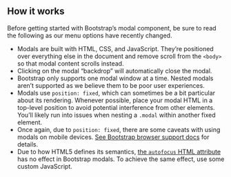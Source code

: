 ## How it works

Before getting started with Bootstrap’s modal component, be sure to read the following as our menu options have recently changed.

* Modals are built with HTML, CSS, and JavaScript. They’re positioned over everything else in the document and remove scroll from the `<body>` so that modal content scrolls instead.
* Clicking on the modal “backdrop” will automatically close the modal.
* Bootstrap only supports one modal window at a time. Nested modals aren’t supported as we believe them to be poor user experiences.
* Modals use `position: fixed`, which can sometimes be a bit particular about its rendering. Whenever possible, place your modal HTML in a top-level position to avoid potential interference from other elements. You’ll likely run into issues when nesting a `.modal` within another fixed element.
* Once again, due to `position: fixed`, there are some caveats with using modals on mobile devices. [See Bootstrap browser support docs](https://getbootstrap.com/docs/4.0/getting-started/browsers-devices/#modals-and-dropdowns-on-mobile) for details.
* Due to how HTML5 defines its semantics, [the `autofocus` HTML attribute]("https://developer.mozilla.org/en-US/docs/Web/HTML/Element/input#attr-autofocus) has no effect in Bootstrap modals. To achieve the same effect, use some custom JavaScript.